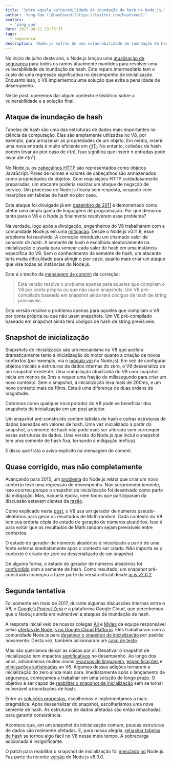```yaml
---
title: 'Sobre aquela vulnerabilidade de inundação de hash no Node.js…'
author: 'Yang Guo ([@hashseed](https://twitter.com/hashseed))'
avatars:
  - 'yang-guo'
date: 2017-08-11 13:33:37
tags:
  - segurança
description: 'Node.js sofreu de uma vulnerabilidade de inundação de hash. Este post fornece um pouco de contexto e explica a solução no V8.'
---
```

No início de julho deste ano, o Node.js lançou uma [atualização de segurança](https://nodejs.org/en/blog/vulnerability/july-2017-security-releases/) para todos os ramos atualmente mantidos para resolver uma vulnerabilidade de inundação de hash. Este reparo intermediário tem o custo de uma regressão significativa no desempenho de inicialização. Enquanto isso, o V8 implementou uma solução que evita a penalidade de desempenho.

<!--truncate-->
Neste post, queremos dar algum contexto e histórico sobre a vulnerabilidade e a solução final.

## Ataque de inundação de hash

Tabelas de hash são uma das estruturas de dados mais importantes na ciência da computação. Elas são amplamente utilizadas no V8, por exemplo, para armazenar as propriedades de um objeto. Em média, inserir uma nova entrada é muito eficiente em [𝒪(1)](https://en.wikipedia.org/wiki/Big_O_notation). No entanto, colisões de hash podem levar ao pior caso de 𝒪(n). Isso significa que inserir n entradas pode levar até 𝒪(n²).

No Node.js, os [cabeçalhos HTTP](https://nodejs.org/api/http.html#http_response_getheaders) são representados como objetos JavaScript. Pares de nomes e valores de cabeçalhos são armazenados como propriedades de objetos. Com requisições HTTP cuidadosamente preparadas, um atacante poderia realizar um ataque de negação de serviço. Um processo do Node.js ficaria sem resposta, ocupado com inserções em tabelas de hash no pior caso.

Este ataque foi divulgado já em [dezembro de 2011](https://events.ccc.de/congress/2011/Fahrplan/events/4680.en.html) e demonstrado como afetar uma ampla gama de linguagens de programação. Por que demorou tanto para o V8 e o Node.js finalmente resolverem esse problema?

Na verdade, logo após a divulgação, engenheiros do V8 trabalharam com a comunidade Node.js em uma [mitigação](https://github.com/v8/v8/commit/81a0271004833249b4fe58f7d64ae07e79cffe40). Desde o Node.js v0.11.8, esse problema foi resolvido. A correção introduziu um chamado valor de _semente de hash_. A semente de hash é escolhida aleatoriamente na inicialização e usada para semear cada valor de hash em uma instância específica do V8. Sem o conhecimento da semente de hash, um atacante teria muita dificuldade para atingir o pior caso, quanto mais criar um ataque que vise todas as instâncias do Node.js.

Este é o trecho da [mensagem de commit](https://github.com/v8/v8/commit/81a0271004833249b4fe58f7d64ae07e79cffe40) da correção:

> Esta versão resolve o problema apenas para aqueles que compilam o V8 por conta própria ou que não usam snapshots. Um V8 pré-compilado baseado em snapshot ainda terá códigos de hash de string previsíveis.

Esta versão resolve o problema apenas para aqueles que compilam o V8 por conta própria ou que não usam snapshots. Um V8 pré-compilado baseado em snapshot ainda terá códigos de hash de string previsíveis.

## Snapshot de inicialização

Snapshots de inicialização são um mecanismo no V8 que acelera dramaticamente tanto a inicialização do motor quanto a criação de novos contextos (por exemplo, via o [módulo vm](https://nodejs.org/api/vm.html) no Node.js). Em vez de configurar objetos iniciais e estruturas de dados internas do zero, o V8 desserializa de um snapshot existente. Uma compilação atualizada do V8 com snapshot inicia em menos de 3ms e requer uma fração de milissegundo para criar um novo contexto. Sem o snapshot, a inicialização leva mais de 200ms, e um novo contexto mais de 10ms. Esta é uma diferença de duas ordens de magnitude.

Cobrimos como qualquer incorporador do V8 pode se beneficiar dos snapshots de inicialização em [um post anterior](/blog/custom-startup-snapshots).

Um snapshot pré-construído contém tabelas de hash e outras estruturas de dados baseadas em valores de hash. Uma vez inicializado a partir do snapshot, a semente de hash não pode mais ser alterada sem corromper essas estruturas de dados. Uma versão do Node.js que inclui o snapshot tem uma semente de hash fixa, tornando a mitigação ineficaz.

É disso que trata o aviso explícito na mensagem do commit.

## Quase corrigido, mas não completamente

Avançando para 2015, um [problema](https://github.com/nodejs/node/issues/1631) do Node.js relata que criar um novo contexto teve uma regressão de desempenho. Não surpreendentemente, isso ocorreu porque o snapshot de inicialização foi desativado como parte da mitigação. Mas, naquela época, nem todos que participaram da discussão estavam cientes da [razão](https://github.com/nodejs/node/issues/528#issuecomment-71009086).

Como explicado neste [post](/blog/math-random), o V8 usa um gerador de números pseudo-aleatórios para gerar os resultados de Math.random. Cada contexto do V8 tem sua própria cópia do estado de geração de números aleatórios. Isso é para evitar que os resultados de Math.random sejam previsíveis entre contextos.

O estado do gerador de números aleatórios é inicializado a partir de uma fonte externa imediatamente após o contexto ser criado. Não importa se o contexto é criado do zero ou desserializado de um snapshot.

De alguma forma, o estado do gerador de números aleatórios foi [confundido](https://github.com/nodejs/node/issues/1631#issuecomment-100044148) com a semente de hash. Como resultado, um snapshot pré-construído começou a fazer parte da versão oficial desde [io.js v2.0.2](https://github.com/nodejs/node/pull/1679).

## Segunda tentativa

Foi somente em maio de 2017, durante algumas discussões internas entre o V8, o [Google’s Project Zero](https://googleprojectzero.blogspot.com/) e a plataforma Google Cloud, que percebemos que o Node.js ainda era vulnerável a ataques de inundação de hash.

A resposta inicial veio de nossos colegas [Ali](https://twitter.com/ofrobots) e [Myles](https://twitter.com/MylesBorins) da equipe responsável pelas [ofertas de Node.js no Google Cloud Platform](https://cloud.google.com/nodejs/). Eles trabalharam com a comunidade Node.js para [desativar o snapshot de inicialização](https://github.com/nodejs/node/commit/eff636d8eb7b009c40fb053802c169ba1417293d) por padrão novamente. Desta vez, também adicionaram um [caso de teste](https://github.com/nodejs/node/commit/9fedc1f09648ff7cebed65883966f5647686a38a).

Mas não queríamos deixar as coisas por aí. Desativar o snapshot de inicialização tem impactos [significativos](https://github.com/nodejs/node/issues/14229) no desempenho. Ao longo dos anos, adicionamos muitos novos [recursos de linguagem](/blog/high-performance-es2015), [especificações](/blog/webassembly-browser-preview) e [otimizações sofisticadas](/blog/speeding-up-regular-expressions) ao V8. Algumas dessas adições tornaram a inicialização do zero ainda mais cara. Imediatamente após o lançamento de segurança, começamos a trabalhar em uma solução de longo prazo. O objetivo é ser capaz de [reabilitar o snapshot de inicialização](https://github.com/nodejs/node/issues/14171) sem se tornar vulnerável a inundações de hash.

Entre as [soluções propostas](https://docs.google.com/document/d/1br7T3jk5JAJSYaT8eZdQlqrPTDRClheGpRU1-BpY1ss/edit), escolhemos e implementamos a mais pragmática. Após desserializar do snapshot, escolheríamos uma nova semente de hash. As estruturas de dados afetadas são então rehashadas para garantir consistência.

Acontece que, em um snapshot de inicialização comum, poucas estruturas de dados são realmente afetadas. E, para nossa alegria, [rehashar tabelas de hash](https://github.com/v8/v8/commit/0e8e0030775518b69eb8522823ea3754e6bddc69) se tornou algo fácil no V8 nesse meio tempo. A sobrecarga adicionada é insignificante.

O patch para reabilitar o snapshot de inicialização foi [mesclado](https://github.com/nodejs/node/commit/2ae2874ae7dfec2c55b5d390d25b6eed9932f78d) [no](https://github.com/nodejs/node/commit/14e4254f68f71a6afaf3ebe16794172b08e68d7b) Node.js. Faz parte da recente [versão](https://medium.com/the-node-js-collection/node-js-8-3-0-is-now-available-shipping-with-the-ignition-turbofan-execution-pipeline-aa5875ad3367) do Node.js v8.3.0.

